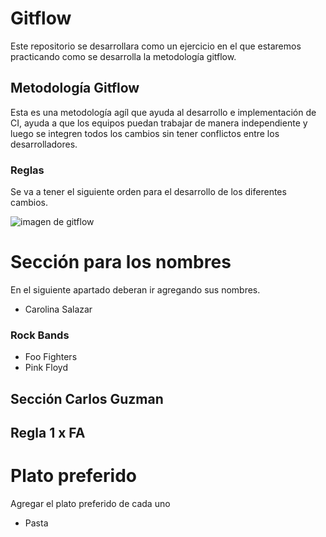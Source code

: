 # Gitflow

Este repositorio se desarrollara como un ejercicio en el que estaremos practicando como se desarrolla la metodología gitflow.

## Metodología Gitflow

Esta es una metodología agíl que ayuda al desarrollo e implementación de CI, ayuda a que los equipos puedan trabajar de manera independiente y luego se integren todos los cambios sin tener conflictos entre los desarrolladores.

### Reglas

Se va a tener el siguiente orden para el desarrollo de los diferentes cambios.

<img src="https://cdn-images-1.medium.com/max/1600/1*uUpzVOpdFw5V-tJ_YvgFmA.png" alt="imagen de gitflow">

# Sección para los nombres

En el siguiente apartado deberan ir agregando sus nombres.

- Carolina Salazar

### Rock Bands

- Foo Fighters
- Pink Floyd

## Sección Carlos Guzman

## Regla 1 x FA

# Plato preferido

Agregar el plato preferido de cada uno

- Pasta
